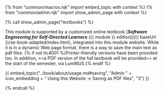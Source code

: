 {% from "common/macros.njk" import embed_topic with context %}
{% from "common/admin.njk" import show_admin_page with context %}

{% call show_admin_page("textbooks") %}
<div id="main">

This module is supported by a customized online textbook [**_Software Engineering for Self-Directed Learners_** ({{ module }} edition)]({{ baseUrl }}/se-book-adapted/index.html), integrated into this module website. While it is in a dynamic Web page format, there is a way to save the main text as pdf files. {% if not tic4001 %}Printer-friendly versions have been provided too. In addition, ==a PDF version of the full textbook will be provided== at the start of the semester, via LumiNUS.{% endif %}

{{ embed_topic("../book/about/usage.md#saving", "Admin " + icon_embedding + " Using this Website → Saving as PDF files", "3") }}

</div>

{% endcall %}
